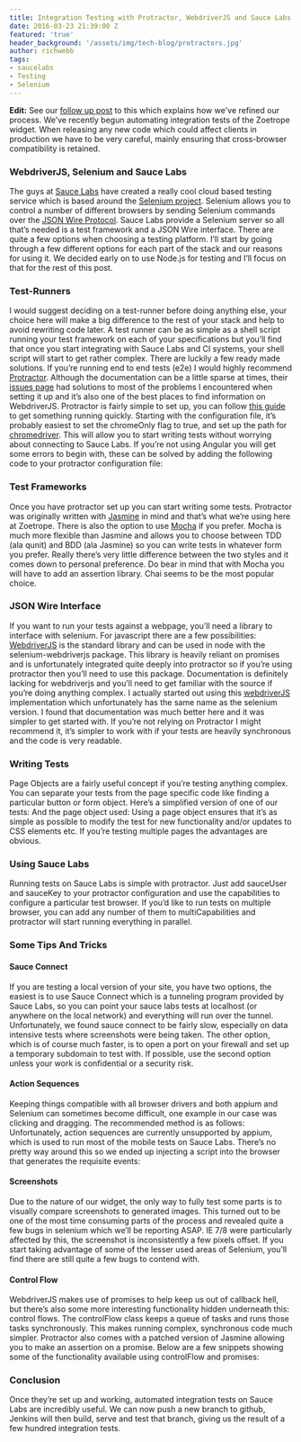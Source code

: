 ```yaml
---
title: Integration Testing with Protractor, WebdriverJS and Sauce Labs
date: 2016-03-23 21:39:00 Z
featured: 'true'
header_background: '/assets/img/tech-blog/protractors.jpg'
author: richwebb
tags:
- saucelabs
- Testing
- Selenium
---
```


**Edit:** See our [follow up post](https://zoetrope.io/tech-blog/refining-our-ui-regression-tests) to this which explains how we've refined our process. We’ve recently begun automating integration tests of the Zoetrope widget. When releasing any new code which could affect clients in production we have to be very careful, mainly ensuring that cross-browser compatibility is retained.

### WebdriverJS, Selenium and Sauce Labs

The guys at [Sauce Labs](https://saucelabs.com/) have created a really cool cloud based testing service which is based around the [Selenium project](http://docs.seleniumhq.org/). Selenium allows you to control a number of different browsers by sending Selenium commands over the [JSON Wire Protocol](https://code.google.com/p/selenium/wiki/JsonWireProtocol). Sauce Labs provide a Selenium server so all that’s needed is a test framework and a JSON Wire interface. There are quite a few options when choosing a testing platform. I’ll start by going through a few different options for each part of the stack and our reasons for using it. We decided early on to use Node.js for testing and I’ll focus on that for the rest of this post.

### Test-Runners

I would suggest deciding on a test-runner before doing anything else, your choice here will make a big difference to the rest of your stack and help to avoid rewriting code later. A test runner can be as simple as a shell script running your test framework on each of your specifications but you’ll find that once you start integrating with Sauce Labs and CI systems, your shell script will start to get rather complex. There are luckily a few ready made solutions. If you’re running end to end tests (e2e) I would highly recommend [Protractor](https://github.com/angular/protractor). Although the documentation can be a little sparse at times, their [issues page](https://github.com/angular/protractor/issues) had solutions to most of the problems I encountered when setting it up and it’s also one of the best places to find information on WebdriverJS. Protractor is fairly simple to set up, you can follow [this guide](https://github.com/angular/protractor/blob/master/docs/getting-started.md) to get something running quickly. Starting with the configuration file, it’s probably easiest to set the chromeOnly flag to true, and set up the path for [chromedriver](https://code.google.com/p/selenium/wiki/ChromeDriver). This will allow you to start writing tests without worrying about connecting to Sauce Labs. If you’re not using Angular you will get some errors to begin with, these can be solved by adding the following code to your protractor configuration file:

### Test Frameworks

Once you have protractor set up you can start writing some tests. Protractor was originally written with [Jasmine](http://jasmine.github.io/) in mind and that’s what we’re using here at Zoetrope. There is also the option to use [Mocha](https://github.com/mochajs/mocha) if you prefer. Mocha is much more flexible than Jasmine and allows you to choose between TDD (ala qunit) and BDD (ala Jasmine) so you can write tests in whatever form you prefer. Really there’s very little difference between the two styles and it comes down to personal preference. Do bear in mind that with Mocha you will have to add an assertion library. Chai seems to be the most popular choice.

### JSON Wire Interface

If you want to run your tests against a webpage, you’ll need a library to interface with selenium. For javascript there are a few possibilities: [WebdriverJS](http://code.google.com/p/selenium/wiki/WebDriverJs) is the standard library and can be used in node with the selenium-webdriverjs package. This library is heavily reliant on promises and is unfortunately integrated quite deeply into protractor so if you’re using protractor then you’ll need to use this package. Documentation is definitely lacking for webdriverjs and you’ll need to get familiar with the source if you’re doing anything complex. I actually started out using this [webdriverJS](http://webdriver.io/) implementation which unfortunately has the same name as the selenium version. I found that documentation was much better here and it was simpler to get started with. If you’re not relying on Protractor I might recommend it, it’s simpler to work with if your tests are heavily synchronous and the code is very readable.

### Writing Tests

Page Objects are a fairly useful concept if you’re testing anything complex. You can separate your tests from the page specific code like finding a particular button or form object. Here’s a simplified version of one of our tests: And the page object used: Using a page object ensures that it’s as simple as possible to modify the test for new functionality and/or updates to CSS elements etc. If you’re testing multiple pages the advantages are obvious.

### Using Sauce Labs

Running tests on Sauce Labs is simple with protractor. Just add sauceUser and sauceKey to your protractor configuration and use the capabilities to configure a particular test browser. If you’d like to run tests on multiple browser, you can add any number of them to multiCapabilities and protractor will start running everything in parallel.

### Some Tips And Tricks

#### Sauce Connect

If you are testing a local version of your site, you have two options, the easiest is to use Sauce Connect which is a tunneling program provided by Sauce Labs, so you can point your sauce labs tests at localhost (or anywhere on the local network) and everything will run over the tunnel. Unfortunately, we found sauce connect to be fairly slow, especially on data intensive tests where screenshots were being taken. The other option, which is of course much faster, is to open a port on your firewall and set up a temporary subdomain to test with. If possible, use the second option unless your work is confidential or a security risk.

#### Action Sequences

Keeping things compatible with all browser drivers and both appium and Selenium can sometimes become difficult, one example in our case was clicking and dragging. The recommended method is as follows: Unfortunately, action sequences are currently unsupported by appium, which is used to run most of the mobile tests on Sauce Labs. There’s no pretty way around this so we ended up injecting a script into the browser that generates the requisite events:

#### Screenshots

Due to the nature of our widget, the only way to fully test some parts is to visually compare screenshots to generated images. This turned out to be one of the most time consuming parts of the process and revealed quite a few bugs in selenium which we’ll be reporting ASAP. IE 7/8 were particularly affected by this, the screenshot is inconsistently a few pixels offset. If you start taking advantage of some of the lesser used areas of Selenium, you’ll find there are still quite a few bugs to contend with.

#### Control Flow

WebdriverJS makes use of promises to help keep us out of callback hell, but there’s also some more interesting functionality hidden underneath this: control flows. The controlFlow class keeps a queue of tasks and runs those tasks synchronously. This makes running complex, synchronous code much simpler. Protractor also comes with a patched version of Jasmine allowing you to make an assertion on a promise. Below are a few snippets showing some of the functionality available using controlFlow and promises:

### Conclusion

Once they’re set up and working, automated integration tests on Sauce Labs are incredibly useful. We can now push a new branch to github, Jenkins will then build, serve and test that branch, giving us the result of a few hundred integration tests.
